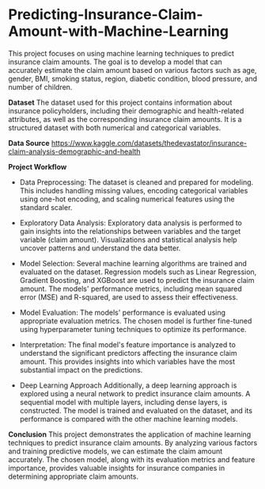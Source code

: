 # Predicting-Insurance-Claim-Amount-with-Machine-Learning

This project focuses on using machine learning techniques to predict insurance claim amounts. The goal is to develop a model that can accurately estimate the claim amount based on various factors such as age, gender, BMI, smoking status, region, diabetic condition, blood pressure, and number of children.

**Dataset**
The dataset used for this project contains information about insurance policyholders, including their demographic and health-related attributes, as well as the corresponding insurance claim amounts. It is a structured dataset with both numerical and categorical variables.

**Data Source**
https://www.kaggle.com/datasets/thedevastator/insurance-claim-analysis-demographic-and-health

**Project Workflow**
- Data Preprocessing: The dataset is cleaned and prepared for modeling. This includes handling missing values, encoding categorical variables using one-hot encoding, and scaling numerical features using the standard scaler.

- Exploratory Data Analysis: Exploratory data analysis is performed to gain insights into the relationships between variables and the target variable (claim amount). Visualizations and statistical analysis help uncover patterns and understand the data better.

- Model Selection: Several machine learning algorithms are trained and evaluated on the dataset. Regression models such as Linear Regression, Gradient Boosting, and XGBoost are used to predict the insurance claim amount. The models' performance metrics, including mean squared error (MSE) and R-squared, are used to assess their effectiveness.

- Model Evaluation: The models' performance is evaluated using appropriate evaluation metrics. The chosen model is further fine-tuned using hyperparameter tuning techniques to optimize its performance.

- Interpretation: The final model's feature importance is analyzed to understand the significant predictors affecting the insurance claim amount. This provides insights into which variables have the most substantial impact on the predictions.

- Deep Learning Approach
Additionally, a deep learning approach is explored using a neural network to predict insurance claim amounts. A sequential model with multiple layers, including dense layers, is constructed. The model is trained and evaluated on the dataset, and its performance is compared with the other machine learning models.

**Conclusion**
This project demonstrates the application of machine learning techniques to predict insurance claim amounts. By analyzing various factors and training predictive models, we can estimate the claim amount accurately. The chosen model, along with its evaluation metrics and feature importance, provides valuable insights for insurance companies in determining appropriate claim amounts.




